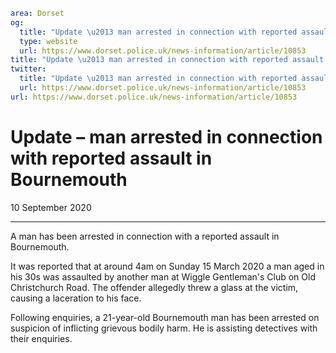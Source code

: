 ```yaml
area: Dorset
og:
  title: "Update \u2013 man arrested in connection with reported assault in Bournemouth"
  type: website
  url: https://www.dorset.police.uk/news-information/article/10853
title: "Update \u2013 man arrested in connection with reported assault in Bournemouth |"
twitter:
  title: "Update \u2013 man arrested in connection with reported assault in Bournemouth"
  url: https://www.dorset.police.uk/news-information/article/10853
url: https://www.dorset.police.uk/news-information/article/10853
```

# Update – man arrested in connection with reported assault in Bournemouth

10 September 2020

* * *

A man has been arrested in connection with a reported assault in Bournemouth.

It was reported that at around 4am on Sunday 15 March 2020 a man aged in his 30s was assaulted by another man at Wiggle Gentleman's Club on Old Christchurch Road. The offender allegedly threw a glass at the victim, causing a laceration to his face.

Following enquiries, a 21-year-old Bournemouth man has been arrested on suspicion of inflicting grievous bodily harm. He is assisting detectives with their enquiries.
